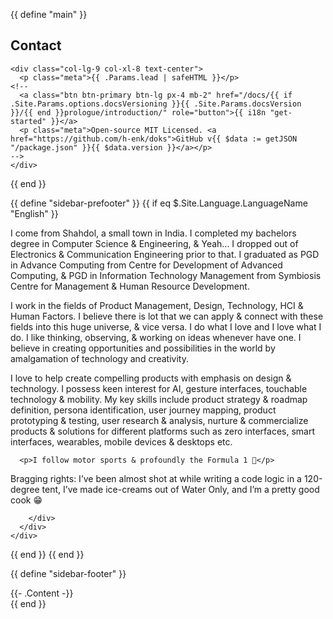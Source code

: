 {{ define "main" }}
<section class="section container-fluid mt-n3 pb-3">
  <div class="row justify-content-center">
    <div class="col-lg-12 text-center">
      <h1 class="mt-0">Contact</h1>
    </div>
    
    <div class="col-lg-9 col-xl-8 text-center">
      <p class="meta">{{ .Params.lead | safeHTML }}</p>
    <!--
      <a class="btn btn-primary btn-lg px-4 mb-2" href="/docs/{{ if .Site.Params.options.docsVersioning }}{{ .Site.Params.docsVersion }}/{{ end }}prologue/introduction/" role="button">{{ i18n "get-started" }}</a>
      <p class="meta">Open-source MIT Licensed. <a href="https://github.com/h-enk/doks">GitHub v{{ $data := getJSON "/package.json" }}{{ $data.version }}</a></p>
    -->
    </div>
    
  </div>
</section>
{{ end }}

{{ define "sidebar-prefooter" }}
  {{ if eq $.Site.Language.LanguageName "English" }}
  <section class="section section-sm">
    <div class="container">
      <div class="row justify-content-center text-left">
        <div class="col-lg-12">
          <p>I come from Shahdol, a small town in India. I completed my bachelors degree in Computer Science & Engineering, & Yeah... I dropped out of Electronics & Communication Engineering prior to that. I graduated as PGD in Advance Computing from Centre for Development of Advanced Computing, & PGD in Information Technology Management from Symbiosis Centre for Management & Human Resource Development.</p>

<p>I work in the fields of Product Management, Design, Technology, HCI & Human Factors. I believe there is lot that we can apply & connect with these fields into this huge universe, & vice versa. I do what I love and I love what I do. I like thinking, observing, & working on ideas whenever have one. I believe in creating opportunities and possibilities in the world by amalgamation of technology and creativity.</p>

<p>I love to help create compelling products with emphasis on design & technology. I possess keen interest for AI, gesture interfaces, touchable technology & mobility. My key skills include product strategy & roadmap definition, persona identification, user journey mapping, product prototyping & testing, user research & analysis, nurture & commercialize products & solutions for different platforms such as zero interfaces, smart interfaces, wearables, mobile devices & desktops etc.</p>

      <p>I follow motor sports & profoundly the Formula 1 🚀</p>

<p>Bragging rights: I’ve been almost shot at while writing a code logic in a 120-degree tent, I’ve made ice-creams out of Water Only, and I’m a pretty good cook 😁</p>
          
        </div>
      </div>
    </div>
  </section>
  {{ end }}
{{ end }}

{{ define "sidebar-footer" }}
<section class="section section-sm container-fluid">
  <div class="row justify-content-center text-center">
    <div class="col-lg-9">
      {{- .Content -}}
    </div>
  </div>
</section>
{{ end }}
